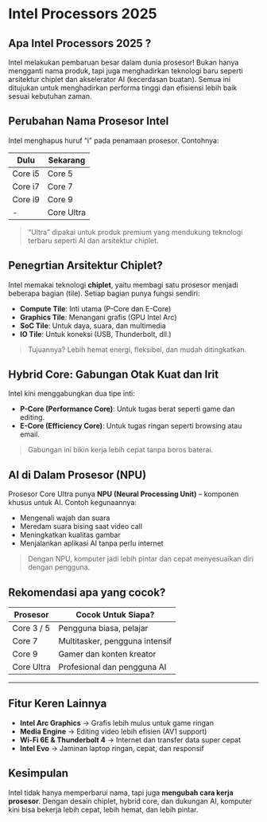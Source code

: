 # Intel Processors 2025 

## Apa Intel Processors 2025 ?

Intel melakukan pembaruan besar dalam dunia prosesor! Bukan hanya mengganti nama produk, tapi juga menghadirkan teknologi baru seperti arsitektur chiplet dan akselerator AI (kecerdasan buatan). Semua ini ditujukan untuk menghadirkan performa tinggi dan efisiensi lebih baik sesuai kebutuhan zaman.

## Perubahan Nama Prosesor Intel

Intel menghapus huruf “i” pada penamaan prosesor. Contohnya:

| Dulu       | Sekarang     |
|------------|--------------|
| Core i5    | Core 5       |
| Core i7    | Core 7       |
| Core i9    | Core 9       |
| -          | Core Ultra   |

> “Ultra” dipakai untuk produk premium yang mendukung teknologi terbaru seperti AI dan arsitektur chiplet.

## Penegrtian Arsitektur Chiplet?

Intel memakai teknologi **chiplet**, yaitu membagi satu prosesor menjadi beberapa bagian (tile). Setiap bagian punya fungsi sendiri:

- **Compute Tile**: Inti utama (P-Core dan E-Core)
- **Graphics Tile**: Menangani grafis (GPU Intel Arc)
- **SoC Tile**: Untuk daya, suara, dan multimedia
- **IO Tile**: Untuk koneksi (USB, Thunderbolt, dll.)

> Tujuannya? Lebih hemat energi, fleksibel, dan mudah ditingkatkan.

## Hybrid Core: Gabungan Otak Kuat dan Irit

Intel kini menggabungkan dua tipe inti:

- **P-Core (Performance Core)**: Untuk tugas berat seperti game dan editing.
- **E-Core (Efficiency Core)**: Untuk tugas ringan seperti browsing atau email.

> Gabungan ini bikin kerja lebih cepat tanpa boros baterai.

## AI di Dalam Prosesor (NPU)

Prosesor Core Ultra punya **NPU (Neural Processing Unit)** – komponen khusus untuk AI. Contoh kegunaannya:

- Mengenali wajah dan suara
- Meredam suara bising saat video call
- Meningkatkan kualitas gambar
- Menjalankan aplikasi AI tanpa perlu internet

> Dengan NPU, komputer jadi lebih pintar dan cepat menyesuaikan diri dengan pengguna.

## Rekomendasi apa yang cocok?

| Prosesor      | Cocok Untuk Siapa?                  |
|---------------|-------------------------------------|
| Core 3 / 5     | Pengguna biasa, pelajar             |
| Core 7         | Multitasker, pengguna intensif      |
| Core 9         | Gamer dan konten kreator            |
| Core Ultra     | Profesional dan pengguna AI         |

---

## Fitur Keren Lainnya

- **Intel Arc Graphics** → Grafis lebih mulus untuk game ringan
- **Media Engine** → Editing video lebih efisien (AV1 support)
- **Wi-Fi 6E & Thunderbolt 4** → Internet dan transfer data super cepat
- **Intel Evo** → Jaminan laptop ringan, cepat, dan responsif

## Kesimpulan

Intel tidak hanya memperbarui nama, tapi juga **mengubah cara kerja prosesor**. Dengan desain chiplet, hybrid core, dan dukungan AI, komputer kini bisa bekerja lebih cepat, lebih hemat, dan lebih pintar.


